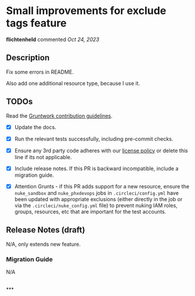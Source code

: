 # Small improvements for exclude tags feature

**flichtenheld** commented *Oct 24, 2023*

## Description

Fix some errors in README.

Also add one additional resource type, because I use it.

## TODOs

Read the [Gruntwork contribution guidelines](https://gruntwork.notion.site/Gruntwork-Coding-Methodology-02fdcd6e4b004e818553684760bf691e).

- [X] Update the docs.
- [x] Run the relevant tests successfully, including pre-commit checks.
- [X] Ensure any 3rd party code adheres with our [license policy](https://www.notion.so/gruntwork/Gruntwork-licenses-and-open-source-usage-policy-f7dece1f780341c7b69c1763f22b1378) or delete this line if its not applicable.
- [X] Include release notes. If this PR is backward incompatible, include a migration guide.
- [X] Attention Grunts - if this PR adds support for a new resource, ensure the `nuke_sandbox` and `nuke_phxdevops` jobs in `.circleci/config.yml` have been updated with appropriate exclusions (either directly in the job or via the `.circleci/nuke_config.yml` file) to prevent nuking IAM roles, groups, resources, etc that are important for the test accounts.


## Release Notes (draft)

N/A, only extends new feature.

### Migration Guide

N/A


<br />
***


